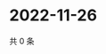 # 2022-11-26

共 0 条

<!-- BEGIN WEIBO -->
<!-- 最后更新时间 Sat Nov 26 2022 01:00:45 GMT+0800 (China Standard Time) -->

<!-- END WEIBO -->
